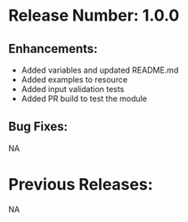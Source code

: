 # Release Number: 1.0.0

## Enhancements:
- Added variables and updated README.md
- Added examples to resource
- Added input validation tests
- Added PR build to test the module

## Bug Fixes:
NA

# Previous Releases:
NA